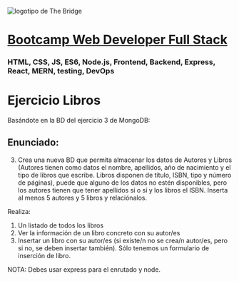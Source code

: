 ![logotipo de The Bridge](https://user-images.githubusercontent.com/27650532/77754601-e8365180-702b-11ea-8bed-5bc14a43f869.png  "logotipo de The Bridge")


# [Bootcamp Web Developer Full Stack](https://www.thebridge.tech/bootcamps/bootcamp-fullstack-developer/)

### HTML, CSS,  JS, ES6, Node.js, Frontend, Backend, Express, React, MERN, testing, DevOps

# Ejercicio Libros
Basándote en la BD del ejercicio 3 de MongoDB: 

## Enunciado: 

3. Crea una nueva BD que permita almacenar los datos de Autores y Libros (Autores tienen como datos el nombre, apellidos, año de nacimiento y el tipo de libros que escribe. Libros disponen de título, ISBN, tipo y número de páginas), puede que alguno de los datos no estén disponibles, pero los autores tienen que tener apellidos sí o sí y los libros el ISBN. Inserta al menos 5 autores y 5 libros y relaciónalos.

Realiza: 

1. Un listado de todos los libros
2. Ver la información de un libro concreto con su autor/es
3. Insertar un libro con su autor/es (si existe/n no se crea/n autor/es, pero si no, se deben insertar también). Sólo tenemos un formulario de inserción de libro.

NOTA: Debes usar express para el enrutado y node.